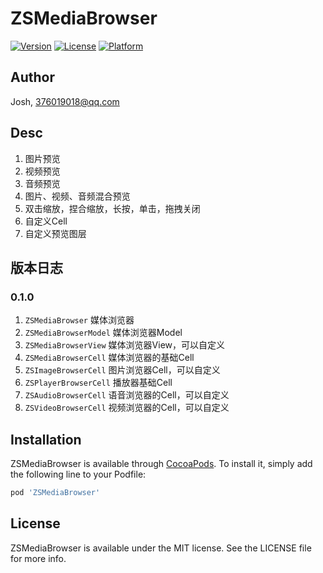 # ZSMediaBrowser

[![Version](https://img.shields.io/cocoapods/v/ZSMediaBrowser.svg?style=flat)](https://cocoapods.org/pods/ZSMediaBrowser)
[![License](https://img.shields.io/cocoapods/l/ZSMediaBrowser.svg?style=flat)](https://cocoapods.org/pods/ZSMediaBrowser)
[![Platform](https://img.shields.io/cocoapods/p/ZSMediaBrowser.svg?style=flat)](https://cocoapods.org/pods/ZSMediaBrowser)

## Author

Josh, 376019018@qq.com

## Desc

1. 图片预览
2. 视频预览
3. 音频预览
4. 图片、视频、音频混合预览
5. 双击缩放，捏合缩放，长按，单击，拖拽关闭
6. 自定义Cell
7. 自定义预览图层

## 版本日志

### 0.1.0

1. ```ZSMediaBrowser``` 媒体浏览器
2. ```ZSMediaBrowserModel```  媒体浏览器Model
2. ```ZSMediaBrowserView``` 媒体浏览器View，可以自定义
3. ```ZSMediaBrowserCell``` 媒体浏览器的基础Cell
4. ```ZSImageBrowserCell``` 图片浏览器Cell，可以自定义
5. ```ZSPlayerBrowserCell``` 播放器基础Cell
6. ```ZSAudioBrowserCell``` 语音浏览器的Cell，可以自定义
7. ```ZSVideoBrowserCell``` 视频浏览器的Cell，可以自定义


## Installation

ZSMediaBrowser is available through [CocoaPods](https://cocoapods.org). To install
it, simply add the following line to your Podfile:

```ruby
pod 'ZSMediaBrowser'
```

## License

ZSMediaBrowser is available under the MIT license. See the LICENSE file for more info.
